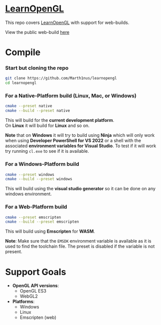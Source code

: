 # [LearnOpenGL](https://learnopengl.com/)

This repo covers [LearnOpenGL](https://learnopengl.com/) with support for web-builds.

View the public web-build [here](https://marth1nus.github.io/learnopengl)

# Compile

### Start but cloning the repo

```sh
git clone https://github.com/Marth1nus/learnopengl
cd learnopengl
```

### For a Native-Platform build (Linux, Mac, or Windows)

```sh
cmake --preset native
cmake --build --preset native
```

This will build for the **current development platform**.\
On **Linux** it will build for **Linux** and so on.

**Note** that on **Windows** it will try to build using **Ninja** which will only work when using **Developer PowerShell for VS 2022** or a shell with the associated **environment variables for Visual Studio**. To test if it will work try running `cl.exe` to see if it is available.

### For a Windows-Platform build

```sh
cmake --preset windows
cmake --build --preset windows
```

This will build using the **visual studio generator** so it can be done on any windows environment.

### For a Web-Platform build

```sh
cmake --preset emscripten
cmake --build --preset emscripten
```

This will build using **Emscripten** for **WASM**.

**Note**: Make sure that the `EMSDK` environment variable is available as it is used to find the toolchain file. The preset is disabled if the variable is not present.

# Support Goals

- **OpenGL API versions**:
  - OpenGL ES3
  - WebGL2
- **Platforms**:
  - Windows
  - Linux
  - Emscripten (web)
